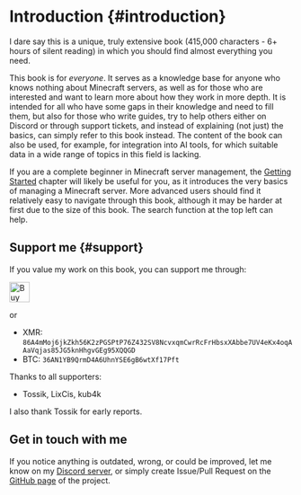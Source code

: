 # Introduction {#introduction}
I dare say this is a unique, truly extensive book (415,000 characters - 6+ hours of silent reading) in which you should find almost everything you need.

This book is for _everyone_. It serves as a knowledge base for anyone who knows nothing about Minecraft servers, as well as for those who are interested and want to learn more about how they work in more depth. It is intended for all who have some gaps in their knowledge and need to fill them, but also for those who write guides, try to help others either on Discord or through support tickets, and instead of explaining (not just) the basics, can simply refer to this book instead. The content of the book can also be used, for example, for integration into AI tools, for which suitable data in a wide range of topics in this field is lacking.

If you are a complete beginner in Minecraft server management, the [Getting Started](quickstart.md) chapter will likely be useful for you, as it introduces the very basics of managing a Minecraft server. More advanced users should find it relatively easy to navigate through this book, although it may be harder at first due to the size of this book. The search function at the top left can help.

## Support me {#support}
If you value my work on this book, you can support me through:

<a href='https://ko-fi.com/V7V2YKN8Z' target='_blank'><img height='36' style='border:0px;height:36px;' src='https://storage.ko-fi.com/cdn/kofi3.png?v=3' border='0' alt='Buy Me a Coffee at ko-fi.com' /></a>

or

- XMR: `86A4mMoj6jkZkh56K2zPGSPtP76Z432SV8NcvxqmCwrRcFrHbsxXAbbe7UV4eKx4oqAAaVqjas85JG5knHhgvGEg95XQQGD`
- BTC: `36AN1YB9QrmD4A6UhnYSE6gB6wtXf17Pft`

Thanks to all supporters:
- Tossik, LixCis, kub4k

I also thank Tossik for early reports.

## Get in touch with me
If you notice anything is outdated, wrong, or could be improved, let me know on my [Discord server](https://discord.gg/7q6QbQfMba), or simply create Issue/Pull Request on the [GitHub page](https://github.com/caukub/mcgui-de) of the project.